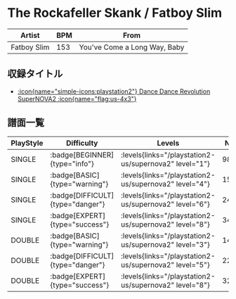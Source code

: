 # The Rockafeller Skank / Fatboy Slim

|Artist|BPM|From|
|------|---|----|
|Fatboy Slim|153|You've Come a Long Way, Baby|

## 収録タイトル

- [:icon{name="simple-icons:playstation2"} Dance Dance Revolution SuperNOVA2 :icon{name="flag:us-4x3"}](/playstation2-us/supernova2)

## 譜面一覧

|PlayStyle|Difficulty|Levels|Notes|Movie|
|---------|----------|------|-----|-----|
|SINGLE| :badge[BEGINNER]{type="info"}| :levels{links="/playstation2-us/supernova2" level="1"}|98/1||
|SINGLE| :badge[BASIC]{type="warning"}| :levels{links="/playstation2-us/supernova2" level="4"}|150/6||
|SINGLE| :badge[DIFFICULT]{type="danger"}| :levels{links="/playstation2-us/supernova2" level="6"}|241/24||
|SINGLE| :badge[EXPERT]{type="success"}| :levels{links="/playstation2-us/supernova2" level="8"}|346/28||
|DOUBLE| :badge[BASIC]{type="warning"}| :levels{links="/playstation2-us/supernova2" level="3"}|148/4||
|DOUBLE| :badge[DIFFICULT]{type="danger"}| :levels{links="/playstation2-us/supernova2" level="5"}|226/9||
|DOUBLE| :badge[EXPERT]{type="success"}| :levels{links="/playstation2-us/supernova2" level="8"}|320/33||
